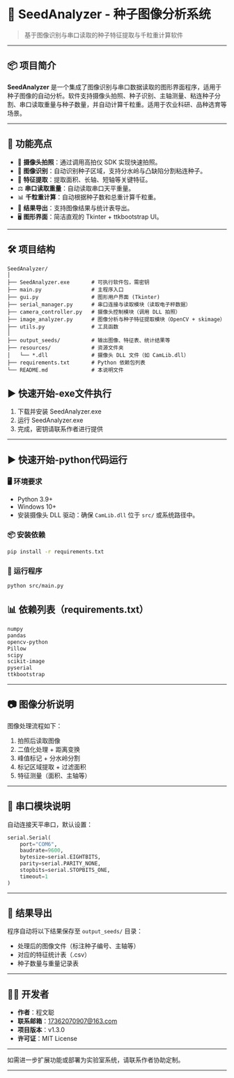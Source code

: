 # 🌱 SeedAnalyzer - 种子图像分析系统

> 基于图像识别与串口读取的种子特征提取与千粒重计算软件

---

## 📦 项目简介

**SeedAnalyzer** 是一个集成了图像识别与串口数据读取的图形界面程序，适用于种子图像的自动分析。软件支持摄像头拍照、种子识别、主轴测量、粘连种子分割、串口读取重量与种子数量，并自动计算千粒重。适用于农业科研、品种选育等场景。

---

## 🧩 功能亮点

* 📸 **摄像头拍照**：通过调用高拍仪 SDK 实现快速拍照。
* 🧠 **图像识别**：自动识别种子区域，支持分水岭与凸缺陷分割粘连种子。
* 🧮 **特征提取**：提取面积、长轴、短轴等关键特征。
* ⚖️ **串口读取重量**：自动读取串口天平重量。
* 📊 **千粒重计算**：自动根据种子数和总重计算千粒重。
* 💾 **结果导出**：支持图像结果与统计表导出。
* 🖥️ **图形界面**：简洁直观的 Tkinter + ttkbootstrap UI。

---

## 🛠️ 项目结构

```
SeedAnalyzer/
│
├── SeedAnalyzer.exe       # 可执行软件包，需密钥
├── main.py                # 主程序入口
├── gui.py                 # 图形用户界面 (Tkinter)
├── serial_manager.py      # 串口连接与读取模块（读取电子秤数据）
├── camera_controller.py   # 摄像头控制模块（调用 DLL 拍照）
├── image_analyzer.py      # 图像分析与种子特征提取模块（OpenCV + skimage）
├── utils.py               # 工具函数
│
├── output_seeds/          # 输出图像、特征表、统计结果等
├── resources/             # 资源文件夹
│   └── *.dll              # 摄像头 DLL 文件（如 CamLib.dll）
├── requirements.txt       # Python 依赖包列表
└── README.md              # 本说明文件

```

## ▶️ 快速开始-exe文件执行
1. 下载并安装 SeedAnalyzer.exe
2. 运行 SeedAnalyzer.exe
3. 完成，密钥请联系作者进行提供
---

## ▶️ 快速开始-python代码运行

### 🖥️ 环境要求

* Python 3.9+
* Windows 10+
* 安装摄像头 DLL 驱动：确保 `CamLib.dll` 位于 `src/` 或系统路径中。

### 📦 安装依赖

```bash
pip install -r requirements.txt
```

### 🚀 运行程序

```bash
python src/main.py
```


## 📊 依赖列表（requirements.txt）

```txt
numpy
pandas
opencv-python
Pillow
scipy
scikit-image
pyserial
ttkbootstrap
```

---

## 📷 图像分析说明

图像处理流程如下：

1. 拍照后读取图像
2. 二值化处理 + 距离变换
3. 峰值标记 + 分水岭分割
4. 标记区域提取 + 过滤面积
5. 特征测量（面积、主轴等）

---

## 🧪 串口模块说明

自动连接天平串口，默认设置：

```python
serial.Serial(
    port="COM6",
    baudrate=9600,
    bytesize=serial.EIGHTBITS,
    parity=serial.PARITY_NONE,
    stopbits=serial.STOPBITS_ONE,
    timeout=1
)
```

---

## 📁 结果导出

程序自动将以下结果保存至 `output_seeds/` 目录：

* 处理后的图像文件（标注种子编号、主轴等）
* 对应的特征统计表（.csv）
* 种子数量与重量记录表

---

## 👨‍💻 开发者

* **作者**：程文聪
* **联系邮箱**：17362070907@163.com
* **项目版本**：v1.3.0
* **许可证**：MIT License

---

如需进一步扩展功能或部署为实验室系统，请联系作者协助定制。

---
